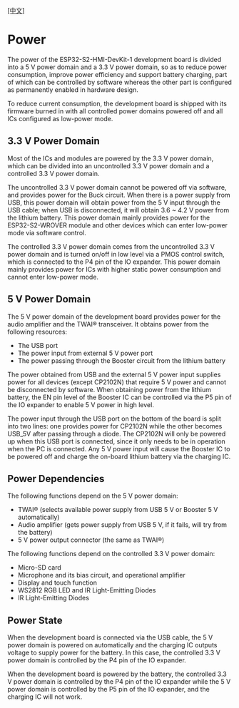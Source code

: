 [[中文]](./ESP32-S2-HMI-DevKit-1_Power_cn.md)
# Power

The power of the ESP32-S2-HMI-DevKit-1 development board is divided into a 5 V power domain and a 3.3 V power domain, so as to reduce power consumption, improve power efficiency and support battery charging, part of which can be controlled by software whereas the other part is configured as permanently enabled in hardware design.

To reduce current consumption, the development board is shipped with its firmware burned in with all controlled power domains powered off and all ICs configured as low-power mode.

## 3.3 V Power Domain

Most of the ICs and modules are powered by the 3.3 V power domain, which can be divided into an uncontrolled 3.3 V power domain and a controlled 3.3 V power domain.

The uncontrolled 3.3 V power domain cannot be powered off via software, and provides power for the Buck circuit. When there is a power supply from USB, this power domain will obtain power from the 5 V input through the USB cable; when USB is disconnected, it will obtain 3.6 ~ 4.2 V power from the lithium battery. This power domain mainly provides power for the ESP32-S2-WROVER module and other devices which can enter low-power mode via software control.

The controlled 3.3 V power domain comes from the uncontrolled 3.3 V power domain and is turned on/off in low level via a PMOS control switch, which is connected to the P4 pin of the IO expander. This power domain mainly provides power for ICs with higher static power consumption and cannot enter low-power mode.

## 5 V Power Domain

The 5 V power domain of the development board provides power for the audio amplifier and the TWAI® transceiver. It obtains power from the following resources:

- The USB port
- The power input from external 5 V power port
- The power passing through the Booster circuit from the lithium battery

The power obtained from USB and the external 5 V power input supplies power for all devices (except CP2102N) that require 5 V power and cannot be disconnected by software. When obtaining power from the lithium battery, the EN pin level of the Booster IC can be controlled via the P5 pin of the IO expander to enable 5 V power in high level.

The power input through the USB port on the bottom of the board is split into two lines: one provides power for CP2102N while the other becomes USB_5V after passing through a diode. The CP2102N will only be powered up when this USB port is connected, since it only needs to be in operation when the PC is connected. Any 5 V power input will cause the Booster IC to be powered off and charge the on-board lithium battery via the charging IC.

## Power Dependencies

The following functions depend on the 5 V power domain:

- TWAI® (selects available power supply from USB 5 V or Booster 5 V automatically)
- Audio amplifier (gets power supply from USB 5 V, if it fails, will try from the battery)
- 5 V power output connector (the same as TWAI®)

The following functions depend on the controlled 3.3 V power domain:

- Micro-SD card
- Microphone and its bias circuit, and operational amplifier
- Display and touch function
- WS2812 RGB LED and IR Light-Emitting Diodes
- IR Light-Emitting Diodes

## Power State

When the development board is connected via the USB cable, the 5 V power domain is powered on automatically and the charging IC outputs voltage to supply power for the battery. In this case, the controlled 3.3 V power domain is controlled by the P4 pin of the IO expander.

When the development board is powered by the battery, the controlled 3.3 V power domain is controlled by the P4 pin of the IO expander while the 5 V power domain is controlled by the P5 pin of the IO expander, and the charging IC will not work.
